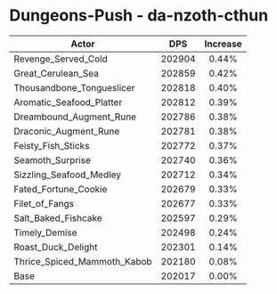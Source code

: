 # Dungeons-Push - da-nzoth-cthun
| Actor | DPS | Increase |
|---|:---:|:---:|
|Revenge_Served_Cold|202904|0.44%|
|Great_Cerulean_Sea|202859|0.42%|
|Thousandbone_Tongueslicer|202818|0.40%|
|Aromatic_Seafood_Platter|202812|0.39%|
|Dreambound_Augment_Rune|202786|0.38%|
|Draconic_Augment_Rune|202781|0.38%|
|Feisty_Fish_Sticks|202772|0.37%|
|Seamoth_Surprise|202740|0.36%|
|Sizzling_Seafood_Medley|202712|0.34%|
|Fated_Fortune_Cookie|202679|0.33%|
|Filet_of_Fangs|202677|0.33%|
|Salt_Baked_Fishcake|202597|0.29%|
|Timely_Demise|202498|0.24%|
|Roast_Duck_Delight|202301|0.14%|
|Thrice_Spiced_Mammoth_Kabob|202180|0.08%|
|Base|202017|0.00%|

